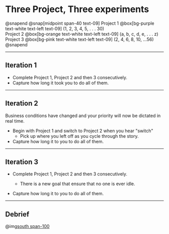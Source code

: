 # Three Project, Three experiments
@snapend
@snap[midpoint span-40 text-09]
Project 1
@box[bg-purple text-white text-left text-09] (1, 2, 3, 4, 5, . . . 30)
<br>
Project 2
@box[bg-orange text-white text-left text-09] (a, b, c, d, e, . . . z)
<br>
Project 3
@box[bg-pink text-white text-left text-09] (2, 4, 6, 8, 10, ...56)
@snapend

---
## Iteration 1
- Complete Project 1, Project 2 and then 3 consecutively.
- Capture how long it took you to do all of them.


---
## Iteration 2
Business conditions have changed and your priority will now be dictated in real time.

- Begin with Project 1 and switch to Project 2 when you hear "switch"
    - Pick up where you left off as you cycle through the story.
- Capture how long it to you to do all of them.

---
## Iteration 3

- Complete Project 1, Project 2 and then 3 consecutively.
    - There is a new goal that ensure that no one is ever idle.

- Capture how long it to you to do all of them.

---
## Debrief
@img[south span-100](assets/img/context-switching.png)
